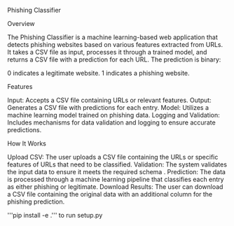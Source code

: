 Phishing Classifier

Overview

The Phishing Classifier is a machine learning-based web application that detects phishing websites based on various features extracted from URLs. It takes a CSV file as input, processes it through a trained model, and returns a CSV file with a prediction for each URL. The prediction is binary:

0 indicates a legitimate website.
1 indicates a phishing website.

Features

Input: Accepts a CSV file containing URLs or relevant features.
Output: Generates a CSV file with predictions for each entry.
Model: Utilizes a machine learning model trained on phishing data.
Logging and Validation: Includes mechanisms for data validation and logging to ensure accurate predictions.

How It Works

Upload CSV: The user uploads a CSV file containing the URLs or specific features of URLs that need to be classified.
Validation: The system validates the input data to ensure it meets the required schema .
Prediction: The data is processed through a machine learning pipeline that classifies each entry as either phishing or legitimate.
Download Results: The user can download a CSV file containing the original data with an additional column for the phishing prediction.




'''pip install -e .''' to run setup.py
